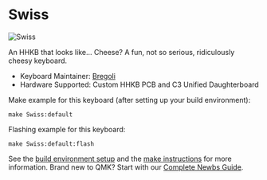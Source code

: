 # Swiss

![Swiss](https://imgur.com/8G6MB5D)

An HHKB that looks like... Cheese?
A fun, not so serious, ridiculously cheesy keyboard. 

* Keyboard Maintainer: [Bregoli](https://geekhack.org/index.php?topic=119509.0)
* Hardware Supported: Custom HHKB PCB and C3 Unified Daughterboard

Make example for this keyboard (after setting up your build environment):

    make Swiss:default

Flashing example for this keyboard:

    make Swiss:default:flash

See the [build environment setup](https://docs.qmk.fm/#/getting_started_build_tools) and the [make instructions](https://docs.qmk.fm/#/getting_started_make_guide) for more information. Brand new to QMK? Start with our [Complete Newbs Guide](https://docs.qmk.fm/#/newbs).
